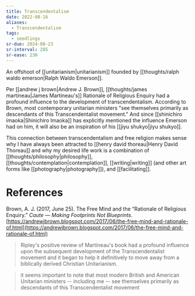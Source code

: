 ```yaml
---
title: Transcendentalism
date: 2022-08-16
aliases:
  - Transcendentalism
tags:
  - seedlings
sr-due: 2024-08-23
sr-interval: 285
sr-ease: 230
---
```

An offshoot of [[unitarianism|unitarianism]] founded by [[thoughts/ralph waldo emerson|Ralph Waldo Emerson]].

Per [[andrew j brown|Andrew J. Brown]], [[thoughts/james martineau|James Martineau's]] Rationale of Religious Enquiry had a profound influence to the development of transcendentalism. According to Brown, most contemporary unitarian ministers "see themselves primarily as descendants of this Transcendentalist movement." And since [[shinichiro imaoka|Shinichiro Imaoka]] has explicitly mentioned the influence Emerson had on him, it will also be an inspiration of his [[jiyu shukyo|jiyu shukyo]].

This connection between transcendentalism and free religion makes sense why I have always been attracted to [[henry david thoreau|Henry David Thoreau]] and why my desired life work is a combination of [[thoughts/philosophy|philosophy]], [[thoughts/contemplation|contemplation]], [[writing|writing]] (and other art forms like [[photography|photography]]), and [[facilitating]].

# References

Brown, A. J. (2017, June 25). The Free Mind and the “Rationale of Religious Enquiry.” _Caute — Making Footprints Not Blueprints_. [https://andrewjbrown.blogspot.com/2017/06/the-free-mind-and-rationale-of.html](https://andrewjbrown.blogspot.com/2017/06/the-free-mind-and-rationale-of.html)
>Ripley's positive review of Martineau's book had a profound influence upon the subsequent development of the Transcendentalist movement and it began to help it definitively to move away from a biblically derived Christian Unitarianism.

>it seems important to note that most modern British and American Unitarian ministers -- including me -- see themselves primarily as descendants of this Transcendentalist movement